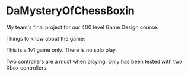 # DaMysteryOfChessBoxin
 My team's final project for our 400 level Game Design course. 
 
Things to know about the game:

This is a 1v1 game only. There is no solo play.

Two controllers are a must when playing. Only has been tested with two Xbox controllers. 
